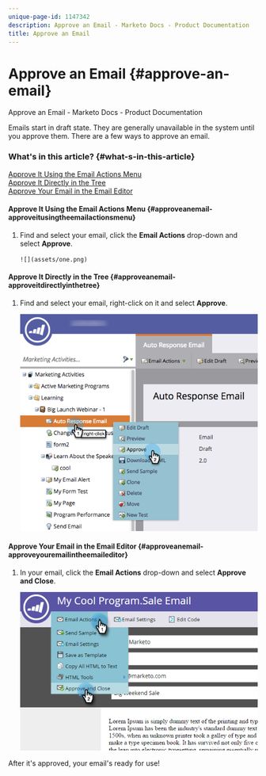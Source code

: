 ```yaml
---
unique-page-id: 1147342
description: Approve an Email - Marketo Docs - Product Documentation
title: Approve an Email
---
```


# Approve an Email {#approve-an-email}

Approve an Email - Marketo Docs - Product Documentation

Emails start in draft state. They are generally unavailable in the system until you approve them. There are a few ways to approve an email.

### What's in this article? {#what-s-in-this-article}

[Approve It Using the Email Actions Menu](#approveanemail-approveitusingtheemailactionsmenu)  
[Approve It Directly in the Tree](#approveanemail-approveitdirectlyinthetree)  
[Approve Your Email in the Email Editor](#approveanemail-approveyouremailintheemaileditor)

#### Approve It Using the Email Actions Menu {#approveanemail-approveitusingtheemailactionsmenu}

1. Find and select your email, click the **Email Actions** drop-down and select **Approve**.

   ` ![](assets/one.png)  
   `

#### Approve It Directly in the Tree {#approveanemail-approveitdirectlyinthetree}

1. Find and select your email, right-click on it and select **Approve**.

   ![](assets/approveemail.png)

#### Approve Your Email in the Email Editor {#approveanemail-approveyouremailintheemaileditor}

1. In your email, click the **Email Actions** drop-down and select **Approve and Close**.

   ![](assets/three.png)

After it's approved, your email's ready for use!
